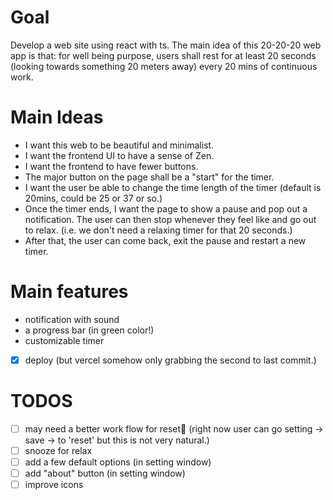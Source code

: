 # Goal
Develop a web site using react with ts. The main idea of this 20-20-20 web app is that: for well being purpose, users shall rest for at least 20 seconds (looking towards something 20 meters away) every 20 mins of continuous work.

# Main Ideas
- I want this web to be beautiful and minimalist. 
- I want the frontend UI to have a sense of Zen.
- I want the frontend to have fewer buttons. 
- The major button on the page shall be a "start" for the timer.
- I want the user be able to change the time length of the timer (default is 20mins, could be 25 or 37 or so.)
- Once the timer ends, I want the page to show a pause and pop out a notification. The user can then stop whenever they feel like and go out to relax. (i.e. we don't need a relaxing timer for that 20 seconds.)
- After that, the user can come back, exit the pause and restart a new timer.

# Main features
- notification with sound
- a progress bar (in green color!)
- customizable timer
- [x] deploy (but vercel somehow only grabbing the second to last commit.)


# TODOS
- [ ] may need a better work flow for reset🤔 (right now user can go setting -> save -> to 'reset' but this is not very natural.)
- [ ] snooze for relax
- [ ] add a few default options (in setting window)
- [ ] add "about" button (in setting window)
- [ ] improve icons